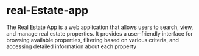# real-Estate-app
The Real Estate App is a web application that allows users to search, view, and manage real estate properties. It provides a user-friendly interface for browsing available properties, filtering based on various criteria, and accessing detailed information about each property
